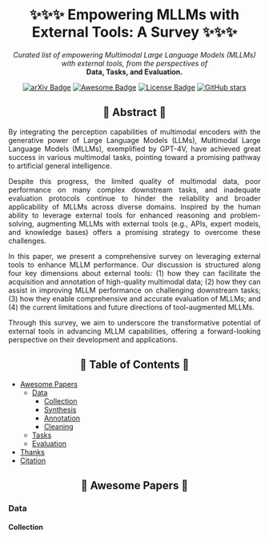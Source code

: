 <h1 align="center">✨✨✨ Empowering MLLMs with External Tools: A Survey ✨✨✨</h1>

<p align="center"><em>Curated list of empowering Multimodal Large Language Models (MLLMs) with external tools, from the perspectives of </em><br><strong>Data, Tasks, and Evaluation.</strong></p>

<p align="center">
    <a href="https://arxiv.org/abs/2502.14881"><img src="https://img.shields.io/badge/arXiv-2502.14881-b31b1b.svg" alt="arXiv Badge"></a>
    <a href="https://awesome.re"><img src="https://awesome.re/badge.svg" alt="Awesome Badge"></a>
    <a href="https://creativecommons.org/licenses/by-nc/4.0/"><img src="https://img.shields.io/badge/License-CC_BY--NC_4.0-lightgrey.svg" alt="License Badge"></a>
    <a href="[https://github.com/Lackel/Awesome-Tools-for-MLLMs](https://github.com/Lackel/Awesome-Tools-for-MLLMs)"><img src="https://img.shields.io/github/stars/Lackel/Awesome-Tools-for-MLLMs?style=social" alt="GitHub stars"></a>
</p>

<h2 align="center">🚀 Abstract 🚀</h2>

<p align="justify">By integrating the perception capabilities of multimodal encoders with the generative power of Large Language Models (LLMs), Multimodal Large Language Models (MLLMs), exemplified by GPT-4V, have achieved great success in various multimodal tasks, pointing toward a promising pathway to artificial general intelligence.</p>

<p align="justify">
Despite this progress, the limited quality of multimodal data, poor performance on many complex downstream tasks, and inadequate evaluation protocols continue to hinder the reliability and broader applicability of MLLMs across diverse domains.
Inspired by the human ability to leverage external tools for enhanced reasoning and problem-solving, augmenting MLLMs with external tools (e.g., APIs, expert models, and knowledge bases) offers a promising strategy to overcome these challenges.
</p>

<p align="justify">
In this paper, we present a comprehensive survey on leveraging external tools to enhance MLLM performance. Our discussion is structured along four key dimensions about external tools: (1) how they can facilitate the acquisition and annotation of high-quality multimodal data; (2) how they can assist in improving MLLM performance on challenging downstream tasks; (3) how they enable comprehensive and accurate evaluation of MLLMs; and (4) the current limitations and future directions of tool-augmented MLLMs.
</p>

<p align="justify">
Through this survey, we aim to underscore the transformative potential of external tools in advancing MLLM capabilities, offering a forward-looking perspective on their development and applications.
</p>

<h2 align="center"> 📜 Table of Contents 📜</h2>

- [Awesome Papers](#awesome-papers)
  - [Data](#data)
      - [Collection](#collection)
      - [Synthesis](#synthesis)
      - [Annotation](#annotation)
      - [Cleaning](#cleaning)
  - [Tasks](#tasks)
  - [Evaluation](#evaluation)
- [Thanks](#thanks)
- [Citation](#citation)

<h2 align="center" id="awesome-papers"> 👑 Awesome Papers 📜</h2>

<h3 id="data"> Data </h3>

<h4 id="collection"> Collection </h4>
